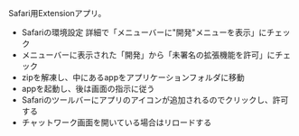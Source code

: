 Safari用Extensionアプリ。

 - Safariの環境設定 詳細で「メニューバーに"開発"メニューを表示」にチェック
 - メニューバーに表示された「開発」から「未署名の拡張機能を許可」にチェック
 - zipを解凍し、中にあるappをアプリケーションフォルダに移動
 - appを起動し、後は画面の指示に従う
 - Safariのツールバーにアプリのアイコンが追加されるのでクリックし、許可する
 - チャットワーク画面を開いている場合はリロードする
